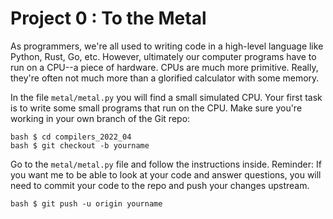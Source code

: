 # Project 0 : To the Metal

As programmers, we're all used to writing code in a high-level
language like Python, Rust, Go, etc.  However, ultimately our computer
programs have to run on a CPU--a piece of hardware.  CPUs are much
more primitive.  Really, they're often not much more than a glorified
calculator with some memory.

In the file `metal/metal.py` you will find a small simulated CPU.
Your first task is to write some small programs that run on the
CPU. Make sure you're working in your own branch of the Git repo:

```
bash $ cd compilers_2022_04
bash $ git checkout -b yourname
```

Go to the `metal/metal.py` file and follow the instructions
inside. Reminder: If you want me to be able to look at your code and
answer questions, you will need to commit your code to the repo and
push your changes upstream.

```
bash $ git push -u origin yourname
```

